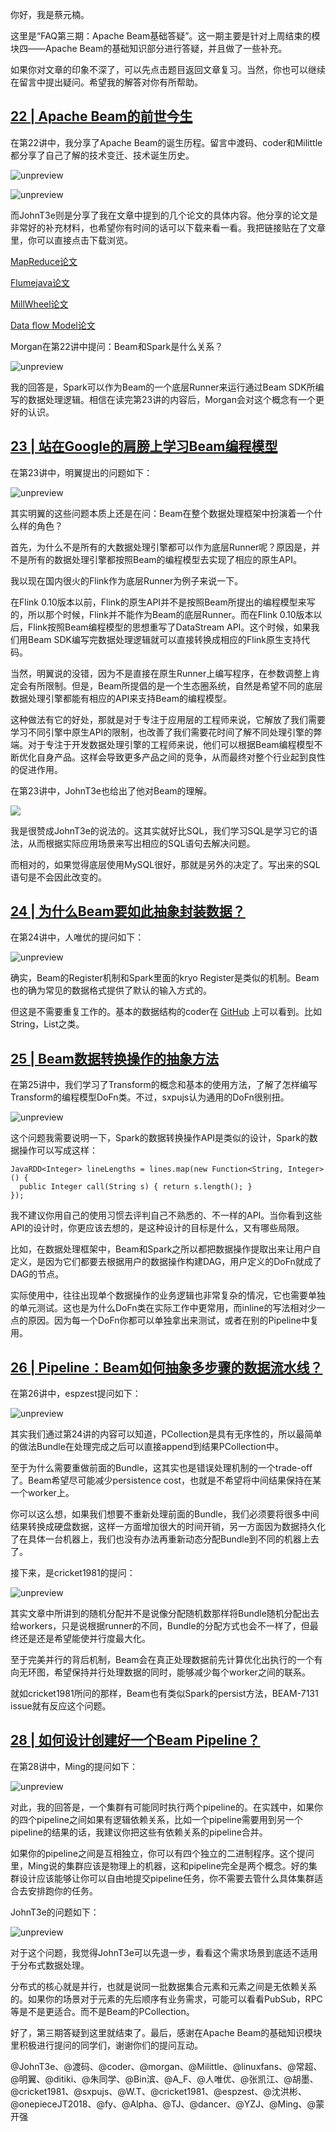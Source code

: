 你好，我是蔡元楠。

这里是“FAQ第三期：Apache Beam基础答疑”。这一期主要是针对上周结束的模块四——Apache Beam的基础知识部分进行答疑，并且做了一些补充。

如果你对文章的印象不深了，可以先点击题目返回文章复习。当然，你也可以继续在留言中提出疑问。希望我的解答对你有所帮助。

## [22 \| Apache Beam的前世今生](https://time.geekbang.org/column/article/99379)

在第22讲中，我分享了Apache Beam的诞生历程。留言中渡码、coder和Milittle都分享了自己了解的技术变迁、技术诞生历史。

![unpreview](https://static001.geekbang.org/resource/image/33/cf/337b762426b35a4b4222f33f7def3dcf.jpg?wh=1125*1930)

![unpreview](https://static001.geekbang.org/resource/image/1e/89/1e59031e7acad0480e41ff5d80c0c889.jpg?wh=1125*2014)

而JohnT3e则是分享了我在文章中提到的几个论文的具体内容。他分享的论文是非常好的补充材料，也希望你有时间的话可以下载来看一看。我把链接贴在了文章里，你可以直接点击下载浏览。

[MapReduce论文](https://research.google.com/archive/mapreduce-osdi04.pdf)

[Flumejava论文](https://research.google.com/pubs/archive/35650.pdf)

[MillWheel论文](https://research.google.com/pubs/archive/41378.pdf)

[Data flow Model论文](https://www.vldb.org/pvldb/vol8/p1792-Akidau.pdf%5D)

Morgan在第22讲中提问：Beam和Spark是什么关系？

![unpreview](https://static001.geekbang.org/resource/image/77/5e/772769f1de87b38363aa5aa59d22dd5e.jpg?wh=1125*1090)

我的回答是，Spark可以作为Beam的一个底层Runner来运行通过Beam SDK所编写的数据处理逻辑。相信在读完第23讲的内容后，Morgan会对这个概念有一个更好的认识。

## [23 \| 站在Google的肩膀上学习Beam编程模型](https://time.geekbang.org/column/article/100478)

在第23讲中，明翼提出的问题如下：

![unpreview](https://static001.geekbang.org/resource/image/d2/be/d2c5d558c7ddab8e4fe5f80de4f92bbe.jpg?wh=1125*1594)

其实明翼的这些问题本质上还是在问：Beam在整个数据处理框架中扮演着一个什么样的角色？

首先，为什么不是所有的大数据处理引擎都可以作为底层Runner呢？原因是，并不是所有的数据处理引擎都按照Beam的编程模型去实现了相应的原生API。

我以现在国内很火的Flink作为底层Runner为例子来说一下。

在Flink 0.10版本以前，Flink的原生API并不是按照Beam所提出的编程模型来写的，所以那个时候，Flink并不能作为Beam的底层Runner。而在Flink 0.10版本以后，Flink按照Beam编程模型的思想重写了DataStream API。这个时候，如果我们用Beam SDK编写完数据处理逻辑就可以直接转换成相应的Flink原生支持代码。

当然，明翼说的没错，因为不是直接在原生Runner上编写程序，在参数调整上肯定会有所限制。但是，Beam所提倡的是一个生态圈系统，自然是希望不同的底层数据处理引擎都能有相应的API来支持Beam的编程模型。

这种做法有它的好处，那就是对于专注于应用层的工程师来说，它解放了我们需要学习不同引擎中原生API的限制，也改善了我们需要花时间了解不同处理引擎的弊端。对于专注于开发数据处理引擎的工程师来说，他们可以根据Beam编程模型不断优化自身产品。这样会导致更多产品之间的竞争，从而最终对整个行业起到良性的促进作用。

在第23讲中，JohnT3e也给出了他对Beam的理解。

![](https://static001.geekbang.org/resource/image/da/bf/da3bff05ff22f997f8e70cb87acf4abf.jpg?wh=1125*1678)

我是很赞成JohnT3e的说法的。这其实就好比SQL，我们学习SQL是学习它的语法，从而根据实际应用场景来写出相应的SQL语句去解决问题。

而相对的，如果觉得底层使用MySQL很好，那就是另外的决定了。写出来的SQL语句是不会因此改变的。

## [24 \| 为什么Beam要如此抽象封装数据？](https://time.geekbang.org/column/article/100666)

在第24讲中，人唯优的提问如下：

![unpreview](https://static001.geekbang.org/resource/image/10/a9/10d454ffc0205cf93023cd1a03022ea9.jpg?wh=1125*1648)

确实，Beam的Register机制和Spark里面的kryo Register是类似的机制。Beam也的确为常见的数据格式提供了默认的输入方式的。

但这是不需要重复工作的。基本的数据结构的coder在 [GitHub](https://github.com/apache/beam/tree/master/sdks/java/core/src/main/java/org/apache/beam/sdk/coders) 上可以看到。比如String，List之类。

## [25 \| Beam数据转换操作的抽象方法](https://time.geekbang.org/column/article/101735)

在第25讲中，我们学习了Transform的概念和基本的使用方法，了解了怎样编写Transform的编程模型DoFn类。不过，sxpujs认为通用的DoFn很别扭。

![unpreview](https://static001.geekbang.org/resource/image/22/07/22c8f87387991a176a5302d062675c07.jpg?wh=1125*1174)

这个问题我需要说明一下，Spark的数据转换操作API是类似的设计，Spark的数据操作可以写成这样：

```
JavaRDD<Integer> lineLengths = lines.map(new Function<String, Integer>() {
  public Integer call(String s) { return s.length(); }
});

```

我不建议你用自己的使用习惯去评判自己不熟悉的、不一样的API。当你看到这些API的设计时，你更应该去想的，是这种设计的目标是什么，又有哪些局限。

比如，在数据处理框架中，Beam和Spark之所以都把数据操作提取出来让用户自定义，是因为它们都要去根据用户的数据操作构建DAG，用户定义的DoFn就成了DAG的节点。

实际使用中，往往出现单个数据操作的业务逻辑也非常复杂的情况，它也需要单独的单元测试。这也是为什么DoFn类在实际工作中更常用，而inline的写法相对少一点的原因。因为每一个DoFn你都可以单独拿出来测试，或者在别的Pipeline中复用。

## [26 \| Pipeline：Beam如何抽象多步骤的数据流水线？](https://time.geekbang.org/column/article/102182)

在第26讲中，espzest提问如下：

![unpreview](https://static001.geekbang.org/resource/image/30/3a/3059789b7b009adab91e12081327103a.jpg?wh=1125*1174)

其实我们通过第24讲的内容可以知道，PCollection是具有无序性的，所以最简单的做法Bundle在处理完成之后可以直接append到结果PCollection中。

至于为什么需要重做前面的Bundle，这其实也是错误处理机制的一个trade-off了。Beam希望尽可能减少persistence cost，也就是不希望将中间结果保持在某一个worker上。

你可以这么想，如果我们想要不重新处理前面的Bundle，我们必须要将很多中间结果转换成硬盘数据，这样一方面增加很大的时间开销，另一方面因为数据持久化了在具体一台机器上，我们也没有办法再重新动态分配Bundle到不同的机器上去了。

接下来，是cricket1981的提问：

![unpreview](https://static001.geekbang.org/resource/image/e6/80/e6baae616b335289b936853ea6f27680.jpg?wh=1125*1342)

其实文章中所讲到的随机分配并不是说像分配随机数那样将Bundle随机分配出去给workers，只是说根据runner的不同，Bundle的分配方式也会不一样了，但最终还是还是希望能使并行度最大化。

至于完美并行的背后机制，Beam会在真正处理数据前先计算优化出执行的一个有向无环图，希望保持并行处理数据的同时，能够减少每个worker之间的联系。

就如cricket1981所问的那样，Beam也有类似Spark的persist方法，BEAM-7131 issue就有反应这个问题。

## [28 \| 如何设计创建好一个Beam Pipeline？](https://time.geekbang.org/column/article/103301)

在第28讲中，Ming的提问如下：

![unpreview](https://static001.geekbang.org/resource/image/f9/e8/f9997a5ae3e28a36a774bead6aaabce8.jpg?wh=1125*1426)

对此，我的回答是，一个集群有可能同时执行两个pipeline的。在实践中，如果你的四个pipeline之间如果有逻辑依赖关系，比如一个pipeline需要用到另一个pipeline的结果的话，我建议你把这些有依赖关系的pipeline合并。

如果你的pipeline之间是互相独立，你可以有四个独立的二进制程序。这个提问里，Ming说的集群应该是物理上的机器，这和pipeline完全是两个概念。好的集群设计应该能够让你可以自由地提交pipeline任务，你不需要去管什么具体集群适合去安排跑你的任务。

JohnT3e的问题如下：

![unpreview](https://static001.geekbang.org/resource/image/78/6e/783aceb1758747ac07e579f497fa3b6e.jpg?wh=1125*1594)

对于这个问题，我觉得JohnT3e可以先退一步，看看这个需求场景到底适不适用于分布式数据处理。

分布式的核心就是并行，也就是说同一批数据集合元素和元素之间是无依赖关系的。如果你的场景对于元素的先后顺序有业务需求，可能可以看看PubSub，RPC等是不是更适合。而不是Beam的PCollection。

好了，第三期答疑到这里就结束了。最后，感谢在Apache Beam的基础知识模块里积极进行提问的同学们，谢谢你们的提问互动。

@JohnT3e、@渡码、@coder、@morgan、@Milittle、@linuxfans、@常超、@明翼、@ditiki、@朱同学、@Bin滨、@A\_F、@人唯优、@张凯江、@胡墨、@cricket1981、@sxpujs、@W.T、@cricket1981、@espzest、@沈洪彬、@onepieceJT2018、@fy、@Alpha、@TJ、@dancer、@YZJ、@Ming、@蒙开强
